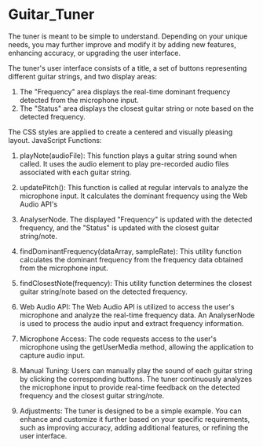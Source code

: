 # Guitar_Tuner
The tuner is meant to be simple to understand. Depending on your unique needs, you may further improve and modify it by adding new features, enhancing accuracy, or upgrading the user interface.

The tuner's user interface consists of a title, a set of buttons representing different guitar strings, and two display areas:
1. The "Frequency" area displays the real-time dominant frequency detected from the microphone input.
2. The "Status" area displays the closest guitar string or note based on the detected frequency.

The CSS styles are applied to create a centered and visually pleasing layout.
JavaScript Functions:

1. playNote(audioFile):
This function plays a guitar string sound when called.
It uses the audio element to play pre-recorded audio files associated with each guitar string.

2. updatePitch():
This function is called at regular intervals to analyze the microphone input.
It calculates the dominant frequency using the Web Audio API's

3. AnalyserNode.
The displayed "Frequency" is updated with the detected frequency, and the "Status" is updated with the closest guitar string/note.

4. findDominantFrequency(dataArray, sampleRate):
This utility function calculates the dominant frequency from the frequency data obtained from the microphone input.

5. findClosestNote(frequency):
This utility function determines the closest guitar string/note based on the detected frequency.

6. Web Audio API:
The Web Audio API is utilized to access the user's microphone and analyze the real-time frequency data.
An AnalyserNode is used to process the audio input and extract frequency information.

7. Microphone Access:
The code requests access to the user's microphone using the getUserMedia method, allowing the application to capture audio input.

8. Manual Tuning:
Users can manually play the sound of each guitar string by clicking the corresponding buttons.
The tuner continuously analyzes the microphone input to provide real-time feedback on the detected frequency and the closest guitar string/note.

9. Adjustments:
The tuner is designed to be a simple example. You can enhance and customize it further based on your specific requirements, such as improving accuracy, adding additional features, or refining the user interface.
